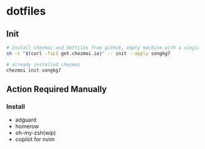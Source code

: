 # dotfiles

## Init

```bash
# Install chezmoi and dotfiles from github, empty machine with a single command
sh -c "$(curl -fsLS get.chezmoi.io)" -- init --apply songkg7
```

```bash
# already installed chezmoi
chezmoi init songkg7
```

## Action Required Manually

### Install

- adguard
- homerow
- oh-my-zsh(wip)
- copilot for nvim

